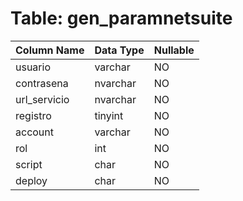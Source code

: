 # Table: gen_paramnetsuite

| Column Name | Data Type | Nullable |
|-------------|-----------|----------|
| usuario | varchar | NO |
| contrasena | nvarchar | NO |
| url_servicio | nvarchar | NO |
| registro | tinyint | NO |
| account | varchar | NO |
| rol | int | NO |
| script | char | NO |
| deploy | char | NO |
